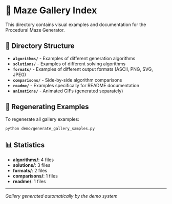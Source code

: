 # 🎨 Maze Gallery Index

This directory contains visual examples and documentation for the Procedural Maze Generator.

## 📁 Directory Structure

- **`algorithms/`** - Examples of different generation algorithms
- **`solutions/`** - Examples of different solving algorithms  
- **`formats/`** - Examples of different output formats (ASCII, PNG, SVG, JPEG)
- **`comparisons/`** - Side-by-side algorithm comparisons
- **`readme/`** - Examples specifically for README documentation
- **`animations/`** - Animated GIFs (generated separately)

## 🔄 Regenerating Examples

To regenerate all gallery examples:

```bash
python demo/generate_gallery_samples.py
```

## 📊 Statistics

- **algorithms/**: 4 files
- **solutions/**: 3 files
- **formats/**: 2 files
- **comparisons/**: 1 files
- **readme/**: 1 files

---

*Gallery generated automatically by the demo system*
